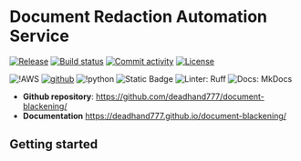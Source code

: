 # Document Redaction Automation Service


[![Release](https://img.shields.io/github/v/release/deadhand777/document-redaction)](https://img.shields.io/github/v/release/deadhand777/document-redaction)
[![Build status](https://img.shields.io/github/actions/workflow/status/deadhand777/document-redaction/main.yml?branch=main)](https://github.com/deadhand777/document-redaction/actions/workflows/main.yml?query=branch%3Amain)
[![Commit activity](https://img.shields.io/github/commit-activity/m/deadhand777/document-redaction)](https://img.shields.io/github/commit-activity/m/deadhand777/document-redaction)
[![License](https://img.shields.io/github/license/deadhand777/document-redaction)](https://img.shields.io/github/license/deadhand777/document-redaction)

![!AWS](https://img.shields.io/badge/Amazon_AWS-FF9900?style=for-the-badge&logo=amazonaws&logoColor=white)
[![github](https://img.shields.io/badge/GitHub-deadhand777-4078c0?style=for-the-badge&logo=github)](https://github.com/deadand777)
![!python](https://img.shields.io/badge/python-programming_language-blue?style=for-the-badge&logo=python&logoColor=white)
![Static Badge](https://img.shields.io/badge/python-3.10_3.11_3.12_3.13-blue?style=for-the-badge&logoColor=blue&labelColor=grey)
![Linter: Ruff](https://img.shields.io/badge/Linter-Ruff-brightgreen?style=for-the-badge&logoColor=blue&labelColor=grey)
![Docs: MkDocs](https://img.shields.io/badge/MkDocs-526CFE?style=for-the-badge&logo=MaterialForMkDocs&logoColor=white)

- **Github repository**: <https://github.com/deadhand777/document-blackening/>
- **Documentation** <https://deadhand777.github.io/document-blackening/>

## Getting started
